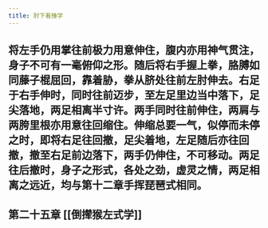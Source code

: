 ```yaml
---
title: 肘下看捶学
---
```


## 将左手仍用掌往前极力用意伸住，腹内亦用神气贯注，身子不可有一毫俯仰之形。随后将右手握上拳，胳膊如同藤子棍屈回，靠着胁，拳从脐处往前左肘伸去。右足于右手伸时，同时往前迈步，至左足里边当中落下，足尖落地，两足相离半寸许。两手同时往前伸住，两肩与两胯里根亦用意往回缩住。伸缩总要一气，似停而未停之时，即将右足往回撤，足尖着地，左足随后亦往回撤，撤至右足前边落下，两手仍伸住，不可移动。两足往后撤时，身子之形式，各处之劲，虚灵之情，两足相离之远近，均与第十二章手挥琵琶式相同。
## 第二十五章 [[倒撵猴左式学]]
##
